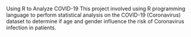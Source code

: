 Using R to Analyze COVID-19
This project involved using R programming language to perform statistical analysis on the COVID-19 (Coronavirus) dataset to determine if age and gender influence the risk of Coronavirus infection in patients.
